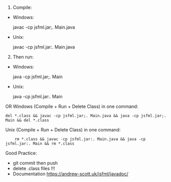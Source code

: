 1. Compile:

- Windows:

	javac -cp jsfml.jar;. Main.java

- Unix:

	javac -cp jsfml.jar:. Main.java

2. Then run:

- Windows:

	java -cp jsfml.jar;. Main

- Unix:

	java -cp jsfml.jar:. Main

OR Windows (Compile + Run + Delete Class) in one command:

    del *.class && javac -cp jsfml.jar;. Main.java && java -cp jsfml.jar;. Main && del *.class

Unix (Compile + Run + Delete Class)       in one command:

		rm *.class && javac -cp jsfml.jar:. Main.java && java -cp jsfml.jar:. Main && rm *.class

Good Practice:

 - git commit then push
 - delete .class files !!!
 - Documentation https://andrew-scott.uk/jsfml/javadoc/